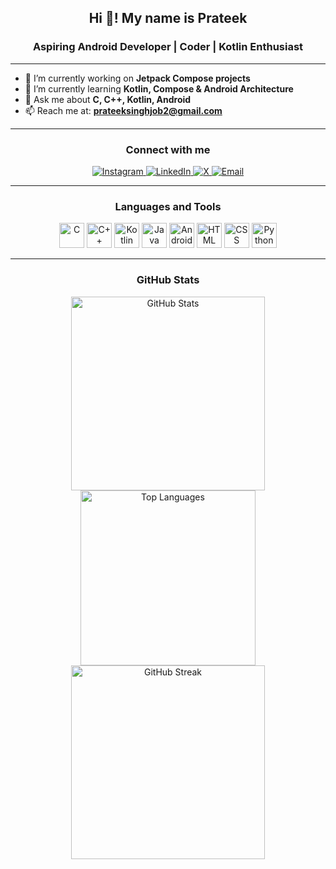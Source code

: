 <h2 align="center">Hi 👋! My name is Prateek</h2>
<h3 align="center">Aspiring Android Developer | Coder | Kotlin Enthusiast</h3>

---

- 🔭 I’m currently working on **Jetpack Compose projects**  
- 🌱 I’m currently learning **Kotlin, Compose & Android Architecture**  
- 💬 Ask me about **C, C++, Kotlin, Android**  
- 📫 Reach me at: **prateeksinghjob2@gmail.com**

---

<h3 align="center">Connect with me</h3>

<p align="center">
  <a href="https://instagram.com/prateek_noob">
    <img alt="Instagram" src="https://img.shields.io/badge/Instagram-%23E4405F.svg?style=for-the-badge&logo=Instagram&logoColor=white" />
  </a>
  <a href="https://linkedin.com/in/prateeknoob">
    <img alt="LinkedIn" src="https://img.shields.io/badge/LinkedIn-%230077B5.svg?style=for-the-badge&logo=linkedin&logoColor=white" />
  </a>
  <a href="https://x.com/prateek_noob">
    <img alt="X" src="https://img.shields.io/badge/X-black.svg?style=for-the-badge&logo=X&logoColor=white" />
  </a>
  <a href="mailto:prateeksinghjob2@gmail.com">
    <img alt="Email" src="https://img.shields.io/badge/Email-D14836?style=for-the-badge&logo=gmail&logoColor=white" />
  </a>
</p>

---

<h3 align="center">Languages and Tools</h3>

<p align="center">
  <img src="https://cdn.jsdelivr.net/gh/devicons/devicon/icons/c/c-original.svg" width="40" height="40" alt="C" />
  <img src="https://cdn.jsdelivr.net/gh/devicons/devicon/icons/cplusplus/cplusplus-original.svg" width="40" height="40" alt="C++" />
  <img src="https://cdn.jsdelivr.net/gh/devicons/devicon/icons/kotlin/kotlin-original.svg" width="40" height="40" alt="Kotlin" />
  <img src="https://cdn.jsdelivr.net/gh/devicons/devicon/icons/java/java-original.svg" width="40" height="40" alt="Java" />
  <img src="https://cdn.jsdelivr.net/gh/devicons/devicon/icons/androidstudio/androidstudio-original.svg" width="40" height="40" alt="Android Studio" />
  <img src="https://cdn.jsdelivr.net/gh/devicons/devicon/icons/html5/html5-original.svg" width="40" height="40" alt="HTML" />
  <img src="https://cdn.jsdelivr.net/gh/devicons/devicon/icons/css3/css3-original.svg" width="40" height="40" alt="CSS" />
  <img src="https://cdn.jsdelivr.net/gh/devicons/devicon/icons/python/python-original.svg" width="40" height="40" alt="Python" />
</p>

---

<h3 align="center">GitHub Stats</h3>

<p align="center">
  <img src="https://github-readme-stats.vercel.app/api?username=prateeknoob&show_icons=true&theme=radical" width="310" alt="GitHub Stats" />
  <img src="https://github-readme-stats.vercel.app/api/top-langs/?username=prateeknoob&layout=compact&theme=radical"width="280" alt="Top Languages" /> <br/>
  <img src="https://github-readme-streak-stats.herokuapp.com/?user=prateeknoob&theme=radical" width="310" alt="GitHub Streak" />
</p>
